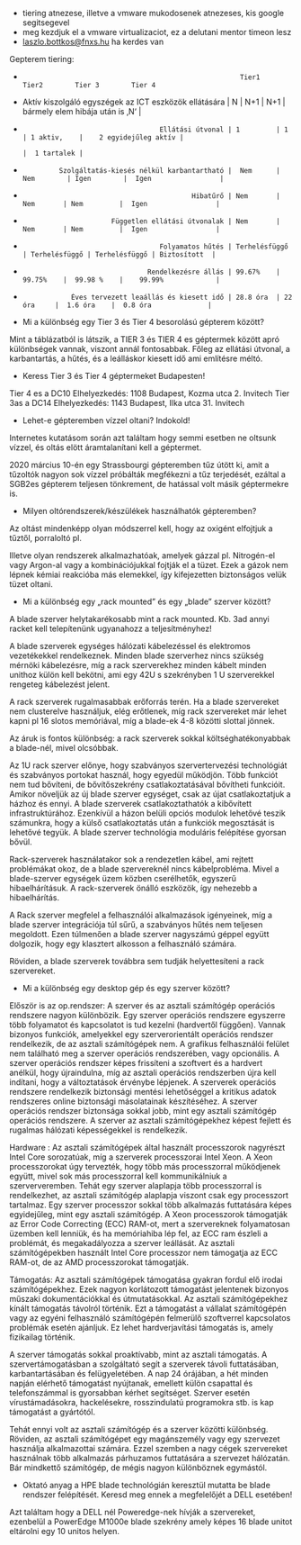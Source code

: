 * tiering atnezese, illetve a vmware mukodosenek atnezeses, kis google segitsegevel
* meg kezdjuk el a vmware virtualizaciot, ez a delutani mentor timeon lesz
* laszlo.bottkos@fnxs.hu ha kerdes van

Gepterem tiering: 

*                                                           Tier1       Tier2        Tier 3        Tier 4

*  Aktív kiszolgáló egyszégek az ICT eszközök ellátására | N         |  N+1       | N+1     | bármely elem hibája után is ‚N‘ |  

*                                       Ellátási útvonal | 1         | 1          | 1 aktiv,    |    2 egyidejűleg aktív | 
                                                                                  |  1 tartalek | 

*              Szolgáltatás-kiesés nélkül karbantartható |  Nem      | Nem        | Igen        |  Igen                 |                 

*                                               Hibatűrő | Nem       |  Nem       | Nem         |  Igen                 |

*                           Független ellátási útvonalak | Nem       |  Nem       | Nem         |  Igen                 |

*                                       Folyamatos hűtés | Terhelésfüggő | Terhelésfüggő | Terhelésfüggő | Biztosított  |

*                                    Rendelkezésre állás | 99.67%    |  99.75%    |  99.98 %    |    99.99%             |

*                 Éves tervezett leaállás és kiesett idő | 28.8 óra  | 22 óra     |  1.6 óra    |  0.8 óra              |


* Mi a különbség egy Tier 3 és Tier 4 besorolású gépterem között?

Mint a táblázatból is látszik, a TIER 3 és TIER 4 es géptermek között apró különbségek vannak, viszont annál fontosabbak.
Főleg az ellátási útvonal, a karbantartás, a hűtés, és a leálláskor kiesett idő ami említésre méltó.

* Keress Tier 3 és Tier 4 géptermeket Budapesten!

Tier 4 es a DC10 Elhelyezkedés: 1108 Budapest, Kozma utca 2. Invitech
Tier 3as a DC14 Elhelyezkedés: 1143 Budapest, Ilka utca 31. Invitech

* Lehet-e gépteremben vízzel oltani? Indokold!

Internetes kutatásom során azt találtam hogy semmi esetben ne oltsunk vízzel, és oltás elött áramtalanítani kell a géptermet.

2020 március 10-én egy Strassbourgi gépteremben tűz útött ki, amit a tűzoltók nagyon sok vízzel próbálták megfékezni a tűz terjedését, ezáltal a SGB2es gépterem teljesen tönkrement, de hatással volt másik géptermekre is. 

* Milyen oltórendszerek/készülékek használhatók gépteremben?

Az oltást mindenképp olyan módszerrel kell, hogy az oxigént elfojtjuk a tűztől, porraloltó pl.

Illetve olyan rendszerek alkalmazhatóak, amelyek gázzal pl. Nitrogén-el vagy Argon-al vagy a kombinációjukkal fojtják el a tüzet. Ezek a gázok nem lépnek kémiai reakcióba más elemekkel, így kifejezetten biztonságos velük tüzet oltani.  


* Mi a különbség egy „rack mounted” és egy „blade” szerver között?
 
 A blade szerver helytakarékosabb mint a rack mounted.
Kb. 3ad annyi racket kell telepítenünk ugyanahozz a teljesítményhez!
 
 A blade szerverek egységes hálózati kábelezéssel és elektromos vezetékekkel rendelkeznek. Minden blade szerverhez nincs szükség mérnöki kábelezésre, míg a rack szerverekhez minden kábelt minden unithoz külön kell bekötni, ami egy 42U s szekrényben 1 U szerverekkel rengeteg kábelezést jelent.
 
 A rack szerverek rugalmasabbak erőforrás terén. Ha a blade szervereket nem clusterelve használjuk, elég erőtlenek, míg rack szervereket már lehet kapni pl 16 slotos memóriával, míg a blade-ek 4-8 közötti slottal jönnek. 
 
 Az áruk is fontos különbség: a rack szerverek sokkal költséghatékonyabbak a blade-nél, mivel olcsóbbak.

 Az 1U rack szerver előnye, hogy szabványos szervertervezési technológiát és szabványos portokat használ, hogy egyedül működjön. Több funkciót nem tud bővíteni, de bővítőszekrény csatlakoztatásával bővítheti funkcióit.
 Amikor növeljük az új blade szerver egységet, csak az újat csatlakoztatjuk a házhoz és ennyi. A blade szerverek csatlakoztathatók a kibővített infrastruktúrához. Ezenkívül a házon belüli opciós modulok lehetővé teszik számunkra, hogy a külső csatlakoztatás után a funkciók megosztását is lehetővé tegyük. A blade szerver technológia moduláris felépítése gyorsan bővül.

 Rack-szerverek használatakor sok a rendezetlen kábel, ami rejtett problémákat okoz, de a blade szervereknél nincs kábelprobléma.
 Mivel a blade-szerver egységek üzem közben cserélhetők, egyszerű hibaelhárításuk. A rack-szerverek önálló eszközök, így nehezebb a hibaelhárítás.

A Rack szerver megfelel a felhasználói alkalmazások igényeinek, míg a blade szerver integrációja túl sűrű, a szabványos hűtés nem teljesen megoldott. Ezen túlmenően a blade szerver nagyszámú géppel együtt dolgozik, hogy egy klasztert alkosson a felhasználó számára.

 Röviden, a blade szerverek továbbra sem tudják helyettesíteni a rack szervereket.


* Mi a különbség egy desktop gép és egy szerver között?

Először is az op.rendszer: A szerver és az asztali számítógép operációs rendszere nagyon különbözik. Egy szerver operációs rendszere egyszerre több folyamatot és kapcsolatot is tud kezelni (hardvertől függően). Vannak bizonyos funkciók, amelyekkel egy szerverorientált operációs rendszer rendelkezik, de az asztali számítógépek nem. A grafikus felhasználói felület nem található meg a szerver operációs rendszerében, vagy opcionális. A szerver operációs rendszer képes frissíteni a szoftvert és a hardvert anélkül, hogy újraindulna, míg az asztali operációs rendszerben újra kell indítani, hogy a változtatások érvénybe lépjenek. A szerverek operációs rendszere rendelkezik biztonsági mentési lehetőséggel a kritikus adatok rendszeres online biztonsági másolatainak készítéséhez. A szerver operációs rendszer biztonsága sokkal jobb, mint egy asztali számítógép operációs rendszere. A szerver az asztali számítógépekhez képest fejlett és rugalmas hálózati képességekkel is rendelkezik.

Hardware : Az asztali számítógépek által használt processzorok nagyrészt Intel Core sorozatúak, míg a szerverek processzorai Intel Xeon. A Xeon processzorokat úgy tervezték, hogy több más processzorral működjenek együtt, mivel sok más processzorral kell kommunikálniuk a szerververemben. Tehát egy szerver alaplapja több processzorral is rendelkezhet, az asztali számítógép alaplapja viszont csak egy processzort tartalmaz. Egy szerver processzor sokkal több alkalmazás futtatására képes egyidejűleg, mint egy asztali számítógép. A Xeon processzorok támogatják az Error Code Correcting (ECC) RAM-ot, mert a szervereknek folyamatosan üzemben kell lenniük, és ha memóriahiba lép fel, az ECC ram észleli a problémát, és megakadályozza a szerver leállását. Az asztali számítógépekben használt Intel Core processzor nem támogatja az ECC RAM-ot, de az AMD processzorokat támogatják.

Támogatás: Az asztali számítógépek támogatása gyakran fordul elő irodai számítógépekhez. Ezek nagyon korlátozott támogatást jelentenek bizonyos műszaki dokumentációkkal és útmutatásokkal. Az asztali számítógépekhez kínált támogatás távolról történik. Ezt a támogatást a vállalat számítógépén vagy az egyéni felhasználó számítógépén felmerülő szoftverrel kapcsolatos problémák esetén ajánljuk. Ez lehet hardverjavítási támogatás is, amely fizikailag történik.
 
 A szerver támogatás sokkal proaktívabb, mint az asztali támogatás. A szervertámogatásban a szolgáltató segít a szerverek távoli futtatásában, karbantartásában és felügyeletében. A nap 24 órájában, a hét minden napján elérhető támogatást nyújtanak, emellett külön csapattal és telefonszámmal is gyorsabban kérhet segítséget. Szerver esetén vírustámadásokra, hackelésekre, rosszindulatú programokra stb. is kap támogatást a gyártótól.

 Tehát ennyi volt az asztali számítógép és a szerver közötti különbség. Röviden, az asztali számítógépet egy magánszemély vagy egy szervezet használja alkalmazottai számára. Ezzel szemben a nagy cégek szervereket használnak több alkalmazás párhuzamos futtatására a szervezet hálózatán. Bár mindkettő számítógép, de mégis nagyon különböznek egymástól.




* Oktató anyag a HPE blade technológián keresztül mutatta be blade rendszer felépítését. Keresd meg ennek a megfelelőjét a DELL esetében!

Azt találtam hogy a DELL nél Poweredge-nek hívják a szervereket, ezenbelül a PowerEdge M1000e blade szekrény amely képes 16 blade unitot eltárolni egy 10 unitos helyen. 
